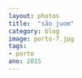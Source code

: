 ```yaml
---
layout: photos
title:  "são juom"
category: blog
image: porto-7.jpg
tags:
- porto
ano: 2015
---
```




